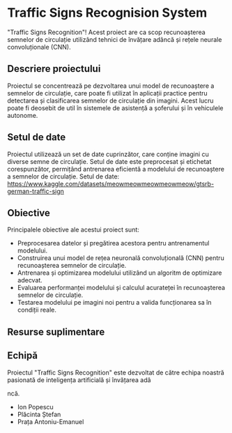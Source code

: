 # Traffic Signs Recognision System


"Traffic Signs Recognition"! Acest proiect are ca scop recunoașterea semnelor de circulație utilizând tehnici de învățare adâncă și rețele neurale convoluționale (CNN).

## Descriere proiectului

Proiectul se concentrează pe dezvoltarea unui model de recunoaștere a semnelor de circulație, care poate fi utilizat în aplicații practice pentru detectarea și clasificarea semnelor de circulație din imagini. Acest lucru poate fi deosebit de util în sistemele de asistență a șoferului și în vehiculele autonome.

## Setul de date

Proiectul utilizează un set de date cuprinzător, care conține imagini cu diverse semne de circulație. Setul de date este preprocesat și etichetat corespunzător, permițând antrenarea eficientă a modelului de recunoaștere a semnelor de circulație.
Setul de date: https://www.kaggle.com/datasets/meowmeowmeowmeowmeow/gtsrb-german-traffic-sign

## Obiective

Principalele obiective ale acestui proiect sunt:

- Preprocesarea datelor și pregătirea acestora pentru antrenamentul modelului.
- Construirea unui model de rețea neuronală convoluțională (CNN) pentru recunoașterea semnelor de circulație.
- Antrenarea și optimizarea modelului utilizând un algoritm de optimizare adecvat.
- Evaluarea performanței modelului și calculul acurateței în recunoașterea semnelor de circulație.
- Testarea modelului pe imagini noi pentru a valida funcționarea sa în condiții reale.

## Resurse suplimentare

## Echipă

Proiectul "Traffic Signs Recognition" este dezvoltat de către echipa noastră pasionată de inteligența artificială și învățarea adâ

ncă.

- Ion Popescu
- Plăcinta Ștefan
- Prața Antoniu-Emanuel
